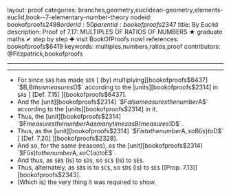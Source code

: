 layout: proof
categories: branches,geometry,euclidean-geometry,elements-euclid,book--7-elementary-number-theory
nodeid: bookofproofs$2498
orderid: 50
parentid: bookofproofs$2347
title: By Euclid
description:  Proof of 7.17: MULTIPLES OF RATIOS OF NUMBERS &#9733; graduate maths &#10004; step by step &#10010; visit BookOfProofs now!
references: bookofproofs$6419
keywords: multiples,numbers,ratios,proof
contributors: @Fitzpatrick,bookofproofs

---


---



* For since `$A$` has made `$D$` [ (by) multiplying][bookofproofs$6437] `$B$`, `$B$` thus measures `$D$` according to the [units][bookofproofs$2314] in `$A$` [ [Def. 7.15] ][bookofproofs$6437].
* And the [unit][bookofproofs$2314] `$F$` also measures the number `$A$` according to the [units][bookofproofs$2314] in it.
* Thus, the [unit][bookofproofs$2314] `$F$` measures the number `$A$` as many times as `$B$` (measures) `$D$`.
* Thus, as the [unit][bookofproofs$2314] `$F$` is to the number `$A$`, so `$B$` (is) to `$D$` [ [Def. 7.20] ][bookofproofs$2328].
* And so, for the same (reasons), as the [unit][bookofproofs$2314] `$F$` (is) to the number `$A$`, so `$C$` (is) to `$E$`.
* And thus, as `$B$` (is) to `$D$`, so `$C$` (is) to `$E$`.
* Thus, alternately, as `$B$` is to `$C$`, so `$D$` (is) to `$E$` [[Prop. 7.13]][bookofproofs$2343].
* (Which is) the very thing it was required to show.
